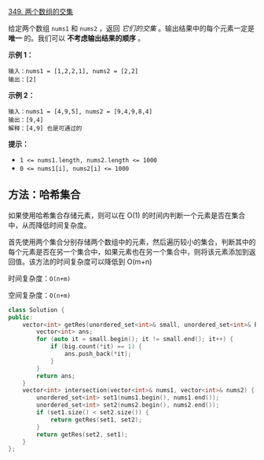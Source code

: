 [349. 两个数组的交集](https://leetcode-cn.com/problems/intersection-of-two-arrays/)

给定两个数组 `nums1` 和 `nums2` ，返回 *它们的交集* 。输出结果中的每个元素一定是 **唯一** 的。我们可以 **不考虑输出结果的顺序** 。

**示例 1：**

```
输入：nums1 = [1,2,2,1], nums2 = [2,2]
输出：[2]
```

**示例 2：**

```
输入：nums1 = [4,9,5], nums2 = [9,4,9,8,4]
输出：[9,4]
解释：[4,9] 也是可通过的
```

**提示：**

- `1 <= nums1.length, nums2.length <= 1000`
- `0 <= nums1[i], nums2[i] <= 1000`

## 方法：哈希集合

如果使用哈希集合存储元素，则可以在 O(1) 的时间内判断一个元素是否在集合中，从而降低时间复杂度。

首先使用两个集合分别存储两个数组中的元素，然后遍历较小的集合，判断其中的每个元素是否在另一个集合中，如果元素也在另一个集合中，则将该元素添加到返回值。该方法的时间复杂度可以降低到 O(m+n)

时间复杂度：`O(n+m) `

空间复杂度：`O(n+m)`

```cpp
class Solution {
public:
    vector<int> getRes(unordered_set<int>& small, unordered_set<int>& big) {
        vector<int> ans;
        for (auto it = small.begin(); it != small.end(); it++) {
            if (big.count(*it) == 1) {
                ans.push_back(*it);
            }
        }
        return ans;
    }
    vector<int> intersection(vector<int>& nums1, vector<int>& nums2) {
        unordered_set<int> set1(nums1.begin(), nums1.end());
        unordered_set<int> set2(nums2.begin(), nums2.end());
        if (set1.size() < set2.size()) {
            return getRes(set1, set2);
        }
        return getRes(set2, set1);
    }
};
```